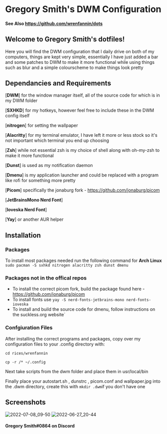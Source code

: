 # Gregory Smith's DWM Configuration
#### See Also https://github.com/wrenfannin/dots
## Welcome to Gregory Smith's dotfiles!
Here you will find the DWM configuration that I daily drive on both of my computers, things are kept very simple, essentially I have just added a bar and some patches to DWM to make it more functional while using things such as blur and a simple colourscheme to make things look pretty

## Dependancies and Requirements
[**DWM**] for the window manager itself, all of the source code for which is in my DWM folder

[**SXHKD**] for my hotkeys, however feel free to include these in the DWM config itself

[**nitrogen**] for setting the wallpaper

[**Alacritty**] for my terminal emulator, I have left it more or less stock so it's not important which terminal you end up choosing

[**Zsh**] while not essential zsh is my choice of shell along with oh-my-zsh to make it more functional

[**Dunst**] is used as my notification daemon

[**Dmenu**] is my application launcher and could be replaced with a program like rofi for something more pretty

[**Picom**] specifically the jonaburg fork - https://github.com/jonaburg/picom

[**JetBrainsMono Nerd Font**]

[**Ioveska Nerd Font**]

[**Yay**] or another AUR helper

## Installation
### Packages
To install most packages needed run the following command for **Arch Linux** 
`sudo pacman -S sxhkd nitrogen alacritty zsh dunst dmenu`

### Packages not in the offical repos
- To install the correct picom fork, build the package found here - https://github.com/jonaburg/picom
- To install fonts use `yay -S nerd-fonts-jetbrains-mono nerd-fonts-ioveska`
- To install and build the source code for dmenu, follow instructions on the suckless.org website`

### Confgiuration Files
After installing the correct programs and packages, copy over my configuration files to your .config directory with:

`cd rices/wrenfannin`

`cp -r /* ~/.config`

Next take scripts from the dwm folder and place them in usr/local/bin

Finally place your autostart.sh , dunstrc , picom.conf and wallpaper.jpg into the .dwm directory, create this with `mkdir .dwm`if you don't have one
## Screenshots
![2022-07-08_09-50](https://user-images.githubusercontent.com/64269332/177955275-6173dd25-2fd5-4f6a-822c-6ee4d465fc36.png)
![2022-06-27_20-44](https://user-images.githubusercontent.com/64269332/176023007-91d8703c-81d0-4091-81c5-0154d62af33c.png)


#### Gregory Smith#0864 on Discord
